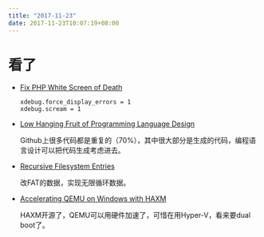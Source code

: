 ```yaml
---
title: "2017-11-23"
date: 2017-11-23T10:07:19+08:00
---
```


# 看了

+ [Fix PHP White Screen of Death](https://ayesh.me/php-wsod)

    ```
    xdebug.force_display_errors = 1
    xdebug.scream = 1
    ```
+ [Low Hanging Fruit of Programming Language Design ](http://250bpm.com/blog:112)

    Github上很多代码都是重复的（70%），其中很大部分是生成的代码，编程语言设计可以把代码生成考虑进去。

+ [Recursive Filesystem Entries](http://blog.wesleyac.com/posts/filesystem-recursion)

    改FAT的数据，实现无限循环数据。

+ [Accelerating QEMU on Windows with HAXM](https://www.qemu.org/2017/11/22/haxm-usage-windows/)

    HAXM开源了，QEMU可以用硬件加速了，可惜在用Hyper-V，看来要dual boot了。
